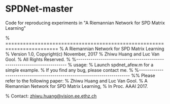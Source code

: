 # SPDNet-master
Code for reproducing experiments in "A Riemannian Network for SPD Matrix Learning"

% ========================================================================
% A Riemannian Network for SPD Matrix Learning 
% Version 1.0,  Copyright(c) November, 2017
% Zhiwu Huang and Luc Van Gool.
% All Rights Reserved.
%
%-------------------------------------------------------------------------
% usage:
% Launch spdnet_afew.m for a simple example.
% If you find any bug, please contact me. 
%
%-------------------------------------------------------------------------
%% Please refer to the following paper:
% Zhiwu Huang and Luc Van Gool.
% A Riemannian Network for SPD Matrix Learning,
% In Proc. AAAI 2017.

% Contact: zhiwu.huang@vision.ee.ethz.ch
